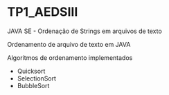 # TP1_AEDSIII
JAVA SE - Ordenação de Strings em arquivos de texto

Ordenamento de arquivo de texto em JAVA

Algorítmos de ordenamento implementados
- Quicksort
- SelectionSort
- BubbleSort
